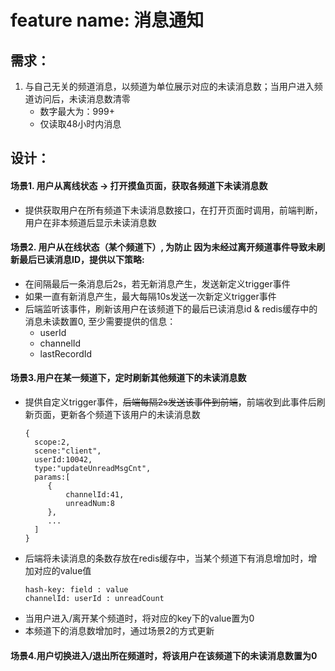 # feature name: 消息通知
## 需求：
1. 与自己无关的频道消息，以频道为单位展示对应的未读消息数；当用户进入频道访问后，未读消息数清零
   - 数字最大为：999+
   - 仅读取48小时内消息

## 设计：
#### 场景1. 用户从离线状态 -> 打开摸鱼页面，获取各频道下未读消息数
  * 提供获取用户在所有频道下未读消息数接口，在打开页面时调用，前端判断，用户在非本频道后显示未读消息数
#### 场景2. 用户从在线状态（某个频道下）, 为防止 **因为未经过离开频道事件导致未刷新最后已读消息ID**，提供以下策略:
  * 在间隔最后一条消息后2s，若无新消息产生，发送新定义trigger事件
  * 如果一直有新消息产生，最大每隔10s发送一次新定义trigger事件
  * 后端监听该事件，刷新该用户在该频道下的最后已读消息id & redis缓存中的消息未读数置0, 至少需要提供的信息：
      * userId
      * channelId
      * lastRecordId
#### 场景3.用户在某一频道下，定时刷新其他频道下的未读消息数
  * 提供自定义trigger事件，~~后端每隔2s发送该事件到前端~~，前端收到此事件后刷新页面，更新各个频道下该用户的未读消息数
    ```
    {
      scope:2,
      scene:"client",
      userId:10042,
      type:"updateUnreadMsgCnt",
      params:[
         {
             channelId:41,
             unreadNum:8
         },
         ...
      ]
    }
    ```
  * 后端将未读消息的条数存放在redis缓存中，当某个频道下有消息增加时，增加对应的value值
    ```text
    hash-key: field : value
    channelId: userId : unreadCount
    ```
  * 当用户进入/离开某个频道时，将对应的key下的value置为0
  * 本频道下的消息数增加时，通过场景2的方式更新
#### 场景4.用户切换进入/退出所在频道时，将该用户在该频道下的未读消息数置为0